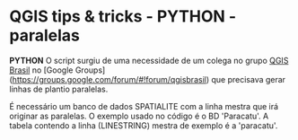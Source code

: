 # QGIS tips & tricks - PYTHON - paralelas
__PYTHON__
O script surgiu de uma necessidade de um colega no grupo [QGIS Brasil](www.qgisbrasil.org) no [Google Groups] (https://groups.google.com/forum/#!forum/qgisbrasil) que precisava gerar linhas de plantio paralelas.

É necessário um banco de dados SPATIALITE com a linha mestra que irá originar as paralelas.
O exemplo usado no código é o BD 'Paracatu'.
A tabela contendo a linha (LINESTRING)  mestra de exemplo é a 'paracatu'.

